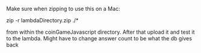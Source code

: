 Make sure when zipping to use this on a Mac:

zip -r lambdaDirectory.zip ./*

from within the coinGameJavascript directory. After that upload it and test it to the lambda. Might have to change answer count to be what the db gives back